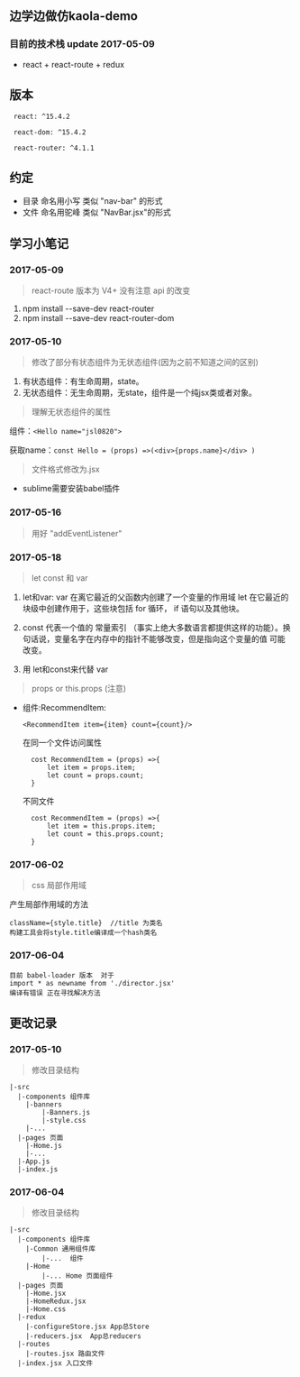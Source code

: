 ## 边学边做仿kaola-demo
### 目前的技术栈 update 2017-05-09
- react + react-route + redux
## 版本
```
 react: ^15.4.2
```

```
 react-dom: ^15.4.2
```

```
 react-router: ^4.1.1
``` 
## 约定

* 目录 命名用小写  类似 "nav-bar" 的形式
* 文件 命名用驼峰  类似 "NavBar.jsx"的形式

## 学习小笔记
### 2017-05-09
> react-route  版本为 V4+ 没有注意 api 的改变

1. npm install --save-dev react-router
2. npm install --save-dev react-router-dom

### 2017-05-10
> 修改了部分有状态组件为无状态组件(因为之前不知道之间的区别)

1. 有状态组件：有生命周期，state。
2. 无状态组件：无生命周期，无state，组件是一个纯jsx类或者对象。

>理解无状态组件的属性

组件：`<Hello name="jsl0820">`

获取name：`const Hello = (props) =>(<div>{props.name}</div> )`

>文件格式修改为.jsx

* sublime需要安装babel插件

### 2017-05-16
> 用好 "addEventListener"

### 2017-05-18
> let const 和 var

1. let和var: var 在离它最近的父函数内创建了一个变量的作用域 let 在它最近的块级中创建作用于，这些块包括 for 循环， if 语句以及其他块。

2.  const 代表一个值的 常量索引 （事实上绝大多数语言都提供这样的功能）。换句话说，变量名字在内存中的指针不能够改变，但是指向这个变量的值 可能 改变。

3. 用 let和const来代替 var  

> props or this.props (注意)

* 组件:RecommendItem:

	```
	<RecommendItem item={item} count={count}/>
	```
	
	在同一个文件访问属性

		cost RecommendItem = (props) =>{
			let item = props.item;
			let count = props.count;
		}

	不同文件

		cost RecommendItem = (props) =>{
			let item = this.props.item;
			let count = this.props.count;
		}

### 2017-06-02

>css 局部作用域

产生局部作用域的方法

	className={style.title}  //title 为类名
	构建工具会将style.title编译成一个hash类名

### 2017-06-04

	目前 babel-loader 版本  对于 
	import * as newname from './director.jsx'
	编译有错误 正在寻找解决方法

## 更改记录
### 2017-05-10
> 修改目录结构
 	
	|-src
	  |-components 组件库
		|-banners
			|-Banners.js
			|-style.css
		|-...
	  |-pages 页面
		|-Home.js
		|-...
	  |-App.js
	  |-index.js 

### 2017-06-04 
>修改目录结构
	
	|-src
	  |-components 组件库
		|-Common 通用组件库
			|-...  组件
		|-Home 
			|-... Home 页面组件
	  |-pages 页面
		|-Home.jsx 
		|-HomeRedux.jsx 
		|-Home.css 
	  |-redux
	  	|-configureStore.jsx App总Store
	  	|-reducers.jsx	App总reducers	
	  |-routes
	    |-routes.jsx 路由文件 
	  |-index.jsx 入口文件 
	
	



